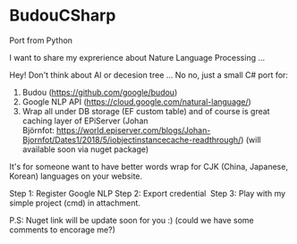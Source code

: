 # BudouCSharp
Port from Python

I want to share my exprerience about Nature Language Processing ...

Hey! Don't think about AI or decesion tree ... No no, just a small C# port for:

1. Budou (https://github.com/google/budou)
2. Google NLP API (https://cloud.google.com/natural-language/)
3. Wrap all under DB storage (EF custom table) and of course is great caching layer of EPiServer (Johan Björnfot: https://world.episerver.com/blogs/Johan-Bjornfot/Dates1/2018/5/iobjectinstancecache-readthrough/) (will available soon via nuget package)

It's for someone want to have better words wrap for CJK (China, Japanese, Korean) languages on your website.

Step 1: Register Google NLP
Step 2: Export credential 
Step 3: Play with my simple project (cmd) in attachment.

P.S: Nuget link will be update soon for you :) (could we have some comments to encorage me?)
